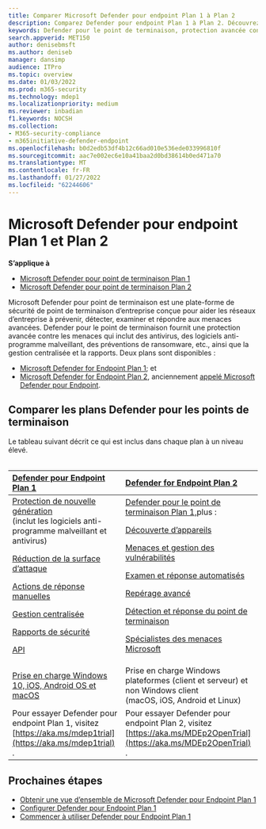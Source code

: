 ```yaml
---
title: Comparer Microsoft Defender pour endpoint Plan 1 à Plan 2
description: Comparez Defender pour endpoint Plan 1 à Plan 2. Découvrez les différences entre les plans et sélectionnez le plan qui répond aux besoins de votre organisation.
keywords: Defender pour le point de terminaison, protection avancée contre les menaces, protection des points de terminaison
search.appverid: MET150
author: denisebmsft
ms.author: deniseb
manager: dansimp
audience: ITPro
ms.topic: overview
ms.date: 01/03/2022
ms.prod: m365-security
ms.technology: mdep1
ms.localizationpriority: medium
ms.reviewer: inbadian
f1.keywords: NOCSH
ms.collection:
- M365-security-compliance
- m365initiative-defender-endpoint
ms.openlocfilehash: b0d2edb53df4b12c66ad010e536ede033996810f
ms.sourcegitcommit: aac7e002ec6e10a41baa2d0bd38614b0ed471a70
ms.translationtype: MT
ms.contentlocale: fr-FR
ms.lasthandoff: 01/27/2022
ms.locfileid: "62244606"
---
```

# <a name="microsoft-defender-for-endpoint-plan-1-and-plan-2"></a>Microsoft Defender pour endpoint Plan 1 et Plan 2

**S’applique à**

- [Microsoft Defender pour point de terminaison Plan 1](https://go.microsoft.com/fwlink/p/?linkid=2154037)
- [Microsoft Defender pour point de terminaison Plan 2](https://go.microsoft.com/fwlink/p/?linkid=2154037)

Microsoft Defender pour point de terminaison est une plate-forme de sécurité de point de terminaison d’entreprise conçue pour aider les réseaux d’entreprise à prévenir, détecter, examiner et répondre aux menaces avancées. Defender pour le point de terminaison fournit une protection avancée contre les menaces qui inclut des antivirus, des logiciels anti-programme malveillant, des préventions de ransomware, etc., ainsi que la gestion centralisée et la rapports. Deux plans sont disponibles :   
 
- [Microsoft Defender for Endpoint Plan 1](defender-endpoint-plan-1.md); et 
- [Microsoft Defender for Endpoint Plan 2](microsoft-defender-endpoint.md), anciennement [appelé Microsoft Defender pour Endpoint](microsoft-defender-endpoint.md).

## <a name="compare-defender-for-endpoint-plans"></a>Comparer les plans Defender pour les points de terminaison

Le tableau suivant décrit ce qui est inclus dans chaque plan à un niveau élevé. <br/><br/>

| [Defender pour Endpoint Plan 1](defender-endpoint-plan-1.md) | [Defender for Endpoint Plan 2](microsoft-defender-endpoint.md) |
|:---|:---|
| [Protection de nouvelle génération](defender-endpoint-plan-1.md#next-generation-protection) <br/>(inclut les logiciels anti-programme malveillant et antivirus) <p> [Réduction de la surface d’attaque](defender-endpoint-plan-1.md#attack-surface-reduction) <p> [Actions de réponse manuelles](defender-endpoint-plan-1.md#manual-response-actions) <p> [Gestion centralisée](defender-endpoint-plan-1.md#centralized-management) <p>[Rapports de sécurité](defender-endpoint-plan-1.md#reporting) <p>[API](defender-endpoint-plan-1.md#apis)  | [Defender pour le point de terminaison Plan 1,](defender-endpoint-plan-1.md)plus : <p> [Découverte d’appareils](device-discovery.md) <p> [Menaces et gestion des vulnérabilités](next-gen-threat-and-vuln-mgt.md) <p> [Examen et réponse automatisés](automated-investigations.md) <p> [Repérage avancé](advanced-hunting-overview.md) <p> [Détection et réponse du point de terminaison](overview-endpoint-detection-response.md) <p> [Spécialistes des menaces Microsoft](microsoft-threat-experts.md)  |
| [Prise en charge Windows 10, iOS, Android OS et macOS](defender-endpoint-plan-1.md#cross-platform-support) | Prise en charge Windows plateformes (client et serveur) et non Windows client<br/> (macOS, iOS, Android et Linux) |
| Pour essayer Defender pour endpoint Plan 1, visitez [https://aka.ms/mdep1trial](https://aka.ms/mdep1trial) . | Pour essayer Defender pour endpoint Plan 2, visitez [https://aka.ms/MDEp2OpenTrial](https://aka.ms/MDEp2OpenTrial) . |

## <a name="next-steps"></a>Prochaines étapes

- [Obtenir une vue d’ensemble de Microsoft Defender pour Endpoint Plan 1](defender-endpoint-plan-1.md)
- [Configurer Defender pour Endpoint Plan 1](mde-p1-setup-configuration.md)
- [Commencer à utiliser Defender pour Endpoint Plan 1](mde-plan1-getting-started.md)
